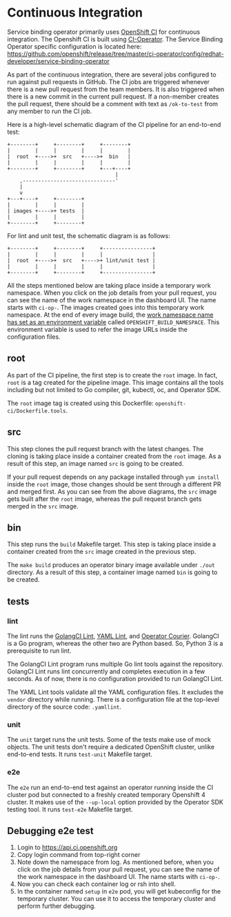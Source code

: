 # Continuous Integration

Service binding operator primarily uses [OpenShift CI][openshift-ci] for
continuous integration.  The Openshift CI is built using
[CI-Operator][ci-operator].  The Service Binding Operator specific configuration
is located here:
https://github.com/openshift/release/tree/master/ci-operator/config/redhat-developer/service-binding-operator

As part of the continuous integration, there are several jobs configured to run
against pull requests in GitHub.  The CI jobs are triggered whenever there is a
new pull request from the team members.  It is also triggered when there is a
new commit in the current pull request.  If a non-member creates the pull
request, there should be a comment with text as `/ok-to-test` from any member to
run the CI job.

Here is a high-level schematic diagram of the CI pipeline for an end-to-end
test:

```
+--------+     +--------+     +--------+
|        |     |        |     |        |
|  root  +---->+  src   +---->+  bin   |
|        |     |        |     |        |
+--------+     +--------+     +---+----+
                                   |
    ,------------------------------'
    |
    v
+---+----+     +--------+
|        |     |        |
| images +---->+ tests  |
|        |     |        |
+--------+     +--------+
```

For lint and unit test, the schematic diagram is as follows:

```
+--------+     +--------+     +----------------+
|        |     |        |     |                |
|  root  +---->+  src   +---->+ lint/unit test |
|        |     |        |     |                |
+--------+     +--------+     +----------------+
```


All the steps mentioned below are taking place inside a temporary work
namespace.  When you click on the job details from your pull request, you can
see the name of the work namespace in the dashboard UI.  The name starts with
`ci-op-`.  The images created goes into this temporary work namespace.  At the
end of every image build, the [work namespace name has set as an environment
variable][namespace] called `OPENSHIFT_BUILD_NAMESPACE`.  This environment
variable is used to refer the image URLs inside the configuration files.

## root

As part of the CI pipeline, the first step is to create the `root` image.  In
fact, `root` is a tag created for the pipeline image.  This image contains all
the tools including but not limited to Go compiler, git, kubectl, oc, and
Operator SDK.

The `root` image tag is created using this Dockerfile:
`openshift-ci/Dockerfile.tools`.

## src

This step clones the pull request branch with the latest changes.  The cloning
is taking place inside a container created from the `root` image.  As a result
of this step, an image named `src` is going to be created.

If your pull request depends on any package installed through `yum install`
inside the `root` image, those changes should be sent through a different PR and
merged first.  As you can see from the above diagrams, the `src` image gets
built after the `root` image, whereas the pull request branch gets merged in the
`src` image.

## bin

This step runs the `build` Makefile target.  This step is taking place
inside a container created from the `src` image created in the
previous step.

The `make build` produces an operator binary image available under `./out`
directory.  As a result of this step, a container image named `bin` is going to
be created.

## tests

### lint

The lint runs the [GolangCI Lint][golangci], [YAML Lint][yaml-lint], and
[Operator Courier][operator-courier].  GolangCI is a Go program, whereas the
other two are Python based.  So, Python 3 is a prerequisite to run lint.

The GolangCI Lint program runs multiple Go lint tools against the repository.
GolangCI Lint runs lint concurrently and completes execution in a few seconds.
As of now, there is no configuration provided to run GolangCI Lint.

The YAML Lint tools validate all the YAML configuration files.  It
excludes the `vendor` directory while running.  There is a
configuration file at the top-level directory of the source code:
`.yamllint`.

### unit

The `unit` target runs the unit tests.  Some of the tests make use of mock
objects. The unit tests don't require a dedicated OpenShift cluster, unlike
end-to-end tests. It runs `test-unit` Makefile target.

### e2e

The `e2e` run an end-to-end test against an operator running inside the CI
cluster pod but connected to a freshly created temporary Openshift 4 cluster.
It makes use of the `--up-local` option provided by the Operator SDK testing
tool.  It runs `test-e2e` Makefile target.

## Debugging e2e test

1. Login to https://api.ci.openshift.org
2. Copy login command from top-right corner
3. Note down the namespace from log.  As mentioned before, when you click on the
   job details from your pull request, you can see the name of the work
   namespace in the dashboard UI.  The name starts with `ci-op-`.
4. Now you can check each container log or rsh into shell.
5. In the container named `setup` in `e2e` pod, you will get kubeconfig for the
   temporary cluster.  You can use it to access the temporary cluster and
   perform further debugging.

[openshift-ci]: https://github.com/openshift/release
[ci-operator]: https://github.com/openshift/release/tree/master/ci-operator
[golangci]: https://github.com/golangci/golangci-lint
[yaml-lint]: https://github.com/adrienverge/yamllint
[operator-courier]: https://github.com/operator-framework/operator-courier
[namespace]: https://docs.okd.io/latest/dev_guide/builds/build_output.html#output-image-environment-variables
